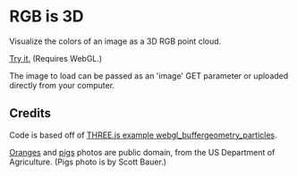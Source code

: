 # RGB is 3D

Visualize the colors of an image as a 3D RGB point cloud.

[Try it.](https://yig.github.io/image-rgb-in-3D)
(Requires WebGL.)

The image to load can be passed as an 'image' GET parameter or uploaded directly from your computer.


## Credits

Code is based off of [THREE.js example webgl_buffergeometry_particles](http://threejs.org/examples/webgl_buffergeometry_particles.html).

[Oranges](http://www.ars.usda.gov/is/graphics/photos/k3644-12.html) and [pigs](http://www.ars.usda.gov/is/graphics/photos/mar05/k9455-9.htm)
photos are public domain, from the US Department of Agriculture. (Pigs photo is by Scott Bauer.)
